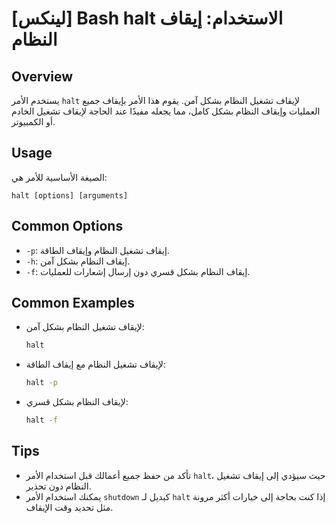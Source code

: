 # [لينكس] Bash halt الاستخدام: إيقاف النظام

## Overview
يستخدم الأمر `halt` لإيقاف تشغيل النظام بشكل آمن. يقوم هذا الأمر بإيقاف جميع العمليات وإيقاف النظام بشكل كامل، مما يجعله مفيدًا عند الحاجة لإيقاف تشغيل الخادم أو الكمبيوتر.

## Usage
الصيغة الأساسية للأمر هي:
```
halt [options] [arguments]
```

## Common Options
- `-p`: إيقاف تشغيل النظام وإيقاف الطاقة.
- `-h`: إيقاف النظام بشكل آمن.
- `-f`: إيقاف النظام بشكل قسري دون إرسال إشعارات للعمليات.

## Common Examples
- لإيقاف تشغيل النظام بشكل آمن:
  ```bash
  halt
  ```

- لإيقاف تشغيل النظام مع إيقاف الطاقة:
  ```bash
  halt -p
  ```

- لإيقاف النظام بشكل قسري:
  ```bash
  halt -f
  ```

## Tips
- تأكد من حفظ جميع أعمالك قبل استخدام الأمر `halt`، حيث سيؤدي إلى إيقاف تشغيل النظام دون تحذير.
- يمكنك استخدام الأمر `shutdown` كبديل لـ `halt` إذا كنت بحاجة إلى خيارات أكثر مرونة مثل تحديد وقت الإيقاف.